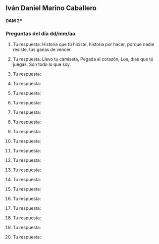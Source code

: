 ## Iván Daniel Marino Caballero

#### DAM 2º

### Preguntas del día dd/mm/aa

1. Tu respuesta: Historia que tú hiciste, historia por hacer, porque nadie resiste, tus ganas de vencer.

2. Tu respuesta: Llevo tu camiseta, Pegada al corazón, Los, días que tú juegas, Son todo lo que soy.

3. Tu respuesta:

4. Tu respuesta:

5. Tu respuesta:

6. Tu respuesta:

7. Tu respuesta:

8. Tu respuesta:

9. Tu respuesta:

10. Tu respuesta:

11. Tu respuesta:

12. Tu respuesta:

13. Tu respuesta:

14. Tu respuesta:

15. Tu respuesta:

16. Tu respuesta:

17. Tu respuesta:

18. Tu respuesta:

19. Tu respuesta:

20. Tu respuesta:

